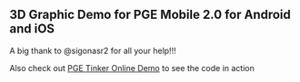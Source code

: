 ## 3D Graphic Demo for PGE Mobile 2.0 for Android and iOS

<p>A big thank to @sigonasr2 for all your help!!!</p>

<p>Also check out <a href='https://pgetinker.com/s/lNBKfgM33j' >PGE Tinker Online Demo</a> to see the code in action</p>
